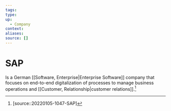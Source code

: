 ```yaml
---
tags:
type:
up:
  - Company
context:
aliases:
source: []
---
```


# SAP

Is a German [[Software, Enterprise|Enterprise Software]] company that focuses on end-to-end digitalization of processes to manage business operations and [[Customer, Relationship|customer relations]].[^1]

[^1]: [source::20220105-1047-SAP]

